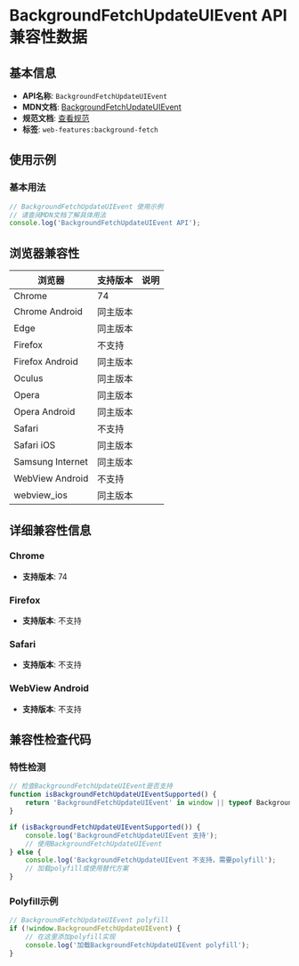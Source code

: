 # BackgroundFetchUpdateUIEvent API 兼容性数据

## 基本信息

- **API名称**: `BackgroundFetchUpdateUIEvent`
- **MDN文档**: [BackgroundFetchUpdateUIEvent](https://developer.mozilla.org/docs/Web/API/BackgroundFetchUpdateUIEvent)
- **规范文档**: [查看规范](https://wicg.github.io/background-fetch/#background-fetch-update-ui-event)
- **标签**: `web-features:background-fetch`

## 使用示例

### 基本用法

```javascript
// BackgroundFetchUpdateUIEvent 使用示例
// 请查阅MDN文档了解具体用法
console.log('BackgroundFetchUpdateUIEvent API');
```

## 浏览器兼容性

| 浏览器 | 支持版本 | 说明 |
|--------|----------|------|
| Chrome | 74 |  |
| Chrome Android | 同主版本 |  |
| Edge | 同主版本 |  |
| Firefox | 不支持 |  |
| Firefox Android | 同主版本 |  |
| Oculus | 同主版本 |  |
| Opera | 同主版本 |  |
| Opera Android | 同主版本 |  |
| Safari | 不支持 |  |
| Safari iOS | 同主版本 |  |
| Samsung Internet | 同主版本 |  |
| WebView Android | 不支持 |  |
| webview_ios | 同主版本 |  |

## 详细兼容性信息

### Chrome

- **支持版本**: 74

### Firefox

- **支持版本**: 不支持

### Safari

- **支持版本**: 不支持

### WebView Android

- **支持版本**: 不支持

## 兼容性检查代码

### 特性检测

```javascript
// 检查BackgroundFetchUpdateUIEvent是否支持
function isBackgroundFetchUpdateUIEventSupported() {
    return 'BackgroundFetchUpdateUIEvent' in window || typeof BackgroundFetchUpdateUIEvent !== 'undefined';
}

if (isBackgroundFetchUpdateUIEventSupported()) {
    console.log('BackgroundFetchUpdateUIEvent 支持');
    // 使用BackgroundFetchUpdateUIEvent
} else {
    console.log('BackgroundFetchUpdateUIEvent 不支持，需要polyfill');
    // 加载polyfill或使用替代方案
}
```

### Polyfill示例

```javascript
// BackgroundFetchUpdateUIEvent polyfill
if (!window.BackgroundFetchUpdateUIEvent) {
    // 在这里添加polyfill实现
    console.log('加载BackgroundFetchUpdateUIEvent polyfill');
}
```

